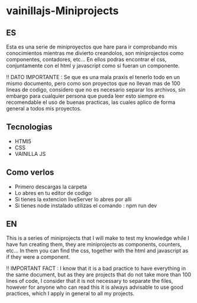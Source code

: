  vainillajs-Miniprojects
============================

## ES

Esta es una serie de miniproyectos que hare para ir comprobando mis conocimientos mientras me divierto creandolos, son miniprojectos como componentes, contadores, etc...
En ellos podras encontrar el css, conjuntamente con el html y javascript como si fueran un componente.

!! DATO IMPORTANTE : 
  Se que es una mala praxis el tenerlo todo en un mismo documento, pero como son proyectos que no llevan mas de 100 lineas de codigo, considero que no es necesario separar los archivos, sin embargo para cualquier persona que pueda leer esto siempre es recomendable el uso de buenas practicas, las cuales aplico de forma general a todos mis proyectos.

## Tecnologias 
 - HTMl5
 - CSS
 - VAINILLA JS

## Como verlos 
 - Primero descargas la carpeta
 - Lo abres en tu editor de codigo
 - Si tienes la extencion liveServer lo abres por alli
 - Si tienes node instalado utilizas el comando : npm run dev






## EN 

This is a series of miniprojects that I will make to test my knowledge while I have fun creating them, they are miniprojects as components, counters, etc...
In them you can find the css, together with the html and javascript as if they were a component.

!! IMPORTANT FACT : 
  I know that it is a bad practice to have everything in the same document, but as they are projects that do not take more than 100 lines of code, I consider that it is not necessary to separate the files, however for anyone who can read this it is always advisable to use good practices, which I apply in general to all my projects.
